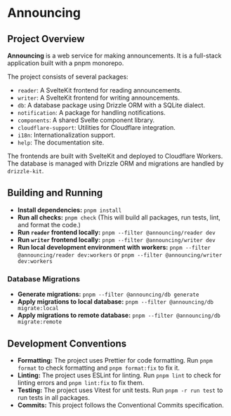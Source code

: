 # Announcing

## Project Overview

**Announcing** is a web service for making announcements. It is a full-stack application built with a pnpm monorepo.

The project consists of several packages:

- `reader`: A SvelteKit frontend for reading announcements.
- `writer`: A SvelteKit frontend for writing announcements.
- `db`: A database package using Drizzle ORM with a SQLite dialect.
- `notification`: A package for handling notifications.
- `components`: A shared Svelte component library.
- `cloudflare-support`: Utilities for Cloudflare integration.
- `i18n`: Internationalization support.
- `help`: The documentation site.

The frontends are built with SvelteKit and deployed to Cloudflare Workers. The database is managed with Drizzle ORM and migrations are handled by `drizzle-kit`.

## Building and Running

- **Install dependencies:** `pnpm install`
- **Run all checks:** `pnpm check` (This will build all packages, run tests, lint, and format the code.)
- **Run `reader` frontend locally:** `pnpm --filter @announcing/reader dev`
- **Run `writer` frontend locally:** `pnpm --filter @announcing/writer dev`
- **Run local development environment with workers:** `pnpm --filter @announcing/reader dev:workers` or `pnpm --filter @announcing/writer dev:workers`

### Database Migrations

- **Generate migrations:** `pnpm --filter @announcing/db generate`
- **Apply migrations to local database:** `pnpm --filter @announcing/db migrate:local`
- **Apply migrations to remote database:** `pnpm --filter @announcing/db migrate:remote`

## Development Conventions

- **Formatting:** The project uses Prettier for code formatting. Run `pnpm format` to check formatting and `pnpm format:fix` to fix it.
- **Linting:** The project uses ESLint for linting. Run `pnpm lint` to check for linting errors and `pnpm lint:fix` to fix them.
- **Testing:** The project uses Vitest for unit tests. Run `pnpm -r run test` to run tests in all packages.
- **Commits:** This project follows the Conventional Commits specification.
